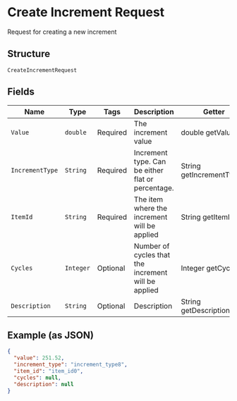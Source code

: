 
# Create Increment Request

Request for creating a new increment

## Structure

`CreateIncrementRequest`

## Fields

| Name | Type | Tags | Description | Getter | Setter |
|  --- | --- | --- | --- | --- | --- |
| `Value` | `double` | Required | The increment value | double getValue() | setValue(double value) |
| `IncrementType` | `String` | Required | Increment type. Can be either flat or percentage. | String getIncrementType() | setIncrementType(String incrementType) |
| `ItemId` | `String` | Required | The item where the increment will be applied | String getItemId() | setItemId(String itemId) |
| `Cycles` | `Integer` | Optional | Number of cycles that the increment will be applied | Integer getCycles() | setCycles(Integer cycles) |
| `Description` | `String` | Optional | Description | String getDescription() | setDescription(String description) |

## Example (as JSON)

```json
{
  "value": 251.52,
  "increment_type": "increment_type8",
  "item_id": "item_id0",
  "cycles": null,
  "description": null
}
```

